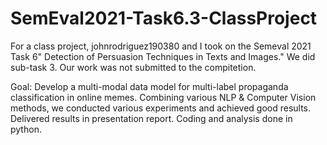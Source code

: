 # SemEval2021-Task6.3-ClassProject
For a class project, johnrodriguez190380 and I took on the Semeval 2021 Task 6" Detection of Persuasion Techniques in Texts and Images." We did sub-task 3. Our work was not submitted to the compitetion.

Goal: Develop a multi-modal data model for multi-label propaganda classification in online memes. 
Combining various NLP & Computer Vision methods, we conducted various experiments and achieved good results. 
Delivered results in presentation report. Coding and analysis done in python.
